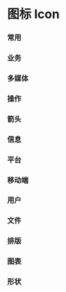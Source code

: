 <!--
 * @Author: Quarter
 * @Date: 2021-12-30 11:45:22
 * @LastEditTime: 2022-02-13 10:30:10
 * @LastEditors: Quarter
 * @Description: 图标组件文档
 * @FilePath: /t-ui-kit/documents/docs/Icon/README.md
-->
<script lang="ts" setup>
import { IconGrid } from "documents/components";
import icons from "documents/assets/icons.json";

exposeComponent("IconGrid");
exposeData("icons");
</script>

# 图标 Icon

### 常用

<icon-grid :icons="icons.common"></icon-grid>

### 业务

<icon-grid :icons="icons.business"></icon-grid>

### 多媒体

<icon-grid :icons="icons.media"></icon-grid>

### 操作

<icon-grid :icons="icons.operation"></icon-grid>

### 箭头

<icon-grid :icons="icons.arrow"></icon-grid>

### 信息

<icon-grid :icons="icons.info"></icon-grid>

### 平台

<icon-grid :icons="icons.platform"></icon-grid>

### 移动端

<icon-grid :icons="icons.mobile"></icon-grid>

### 用户

<icon-grid :icons="icons.user"></icon-grid>

### 文件

<icon-grid :icons="icons.file"></icon-grid>

### 排版

<icon-grid :icons="icons.layout"></icon-grid>

### 图表

<icon-grid :icons="icons.chart"></icon-grid>

### 形状

<icon-grid :icons="icons.shape"></icon-grid>